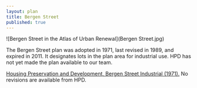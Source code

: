 ```yaml
---
layout: plan
title: Bergen Street
published: true
---
```


![Bergen Street in the Atlas of Urban Renewal](Bergen Street.jpg)

The Bergen Street plan was adopted in 1971, last revised in 1989, and expired in 2011. It designates lots in the plan area for industrial use. HPD has not yet made the plan available to our team.

[Housing Preservation and Development, Bergen Street Industrial (1971).](https://www.nyc.gov/assets/hpd/downloads/pdfs/services/bergen-street-urp.pdf) No revisions are available from HPD.
